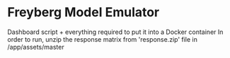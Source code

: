 # Freyberg Model Emulator

Dashboard script + everything required to put it into a Docker container
In order to run, unzip the response matrix from 'response.zip' file in /app/assets/master 


